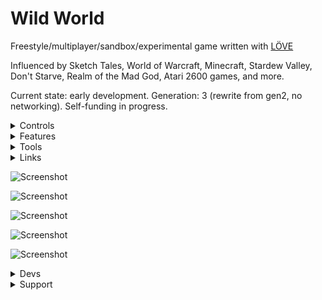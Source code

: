 # Wild World
Freestyle/multiplayer/sandbox/experimental game written with [LÖVE ](https://love2d.org/)

Influenced by Sketch Tales, World of Warcraft, Minecraft, Stardew Valley, Don't Starve, Realm of the Mad God, Atari 2600 games, and more.

Current state: early development. Generation: 3 (rewrite from gen2, no networking). Self-funding in progress.

<details>
 <summary>Controls</summary>


editor: F11

	prev/next editor item: lp- kp+

	place editor item: rmb

move: lmb

mount/dismount/interact: space

scale: -,=

</details>




<details>
 <summary>Features</summary>
	

2d world

Ingame editor

Multiple levels with portals

riding


</details>

<details>
 <summary>Tools</summary>

[love2d (engine)](https://love2d.org/)

[ZeroBrane (ide)](https://studio.zerobrane.com/)

[Aseprite (sprites)](https://www.aseprite.org/)

</details>


<details>
 <summary>Links</summary>

[Stream](https://www.twitch.tv/marvelme)

[Blog](https://mw-gd.blogspot.com/)

[official thread](https://love2d.org/forums/viewtopic.php?f=14&t=85403)

[report a bug](https://github.com/MarvelWild/LoFiFreestyleGame/issues/new)

</details>



![Screenshot](http://109.207.194.113/static/img/Blog-ULR-1.jpg)



![Screenshot](https://3.bp.blogspot.com/-mUhkh5y3zCU/W2MBNSx1h6I/AAAAAAAADI4/0xyFc2X9kq8ArlramvCor8Xo3RkKzaWDACLcBGAs/s1600/pegasus_1.png)


![Screenshot](https://2.bp.blogspot.com/-QlBqgtc8qvs/W712r2Y6gZI/AAAAAAAADLU/EZGeQK4TLEIxCK7PLfb-nKSyHbdSLMpqQCLcBGAs/s1600/WW1.jpg)


![Screenshot](https://4.bp.blogspot.com/-ajFbjHPmtrE/W8dl7-PXGVI/AAAAAAAADL4/srYVd_7PSeYERZYU2wf6OXlqhd3nGuY8QCLcBGAs/s1600/ww2.png)

![Screenshot](https://1.bp.blogspot.com/-I775-Dy6iic/W8t7mu9BCUI/AAAAAAAADMQ/D6YA7uLCyqMsZQoST2wDCI80-k_ME5auACLcBGAs/s1600/veg_upd.png)





<details>
 <summary>Devs</summary>

![MW](https://3.bp.blogspot.com/-jvcR7_BRL0w/WysGQtDGPEI/AAAAAAAADGw/EHZGGIlMAHAkRQSR2Wf9tAbYi24ReQhuwCLcBGAs/s1600/GameDeveloper.jpg)

![Mira](https://4.bp.blogspot.com/-cbtJkSR1e_A/WysGoowD_DI/AAAAAAAADG4/BE15b_Y_TDUvTTe5sRMqDq6vUPrmyQAeACLcBGAs/s1600/GameDesigner2.jpg)


</details>


<details>
 <summary>Support</summary>
 http://109.207.194.113/support
</details>

